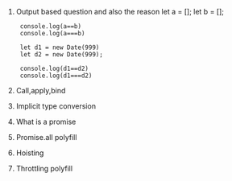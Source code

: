 1. Output based question and also the reason
		let a = [];
		let b = [];
		
        console.log(a==b)
		console.log(a===b)
		
        let d1 = new Date(999)
		let d2 = new Date(999);
		
        console.log(d1==d2)
		console.log(d1===d2)
		
2. Call,apply,bind
3. Implicit type conversion
4. What is a promise
5. Promise.all polyfill
6. Hoisting
7. Throttling polyfill